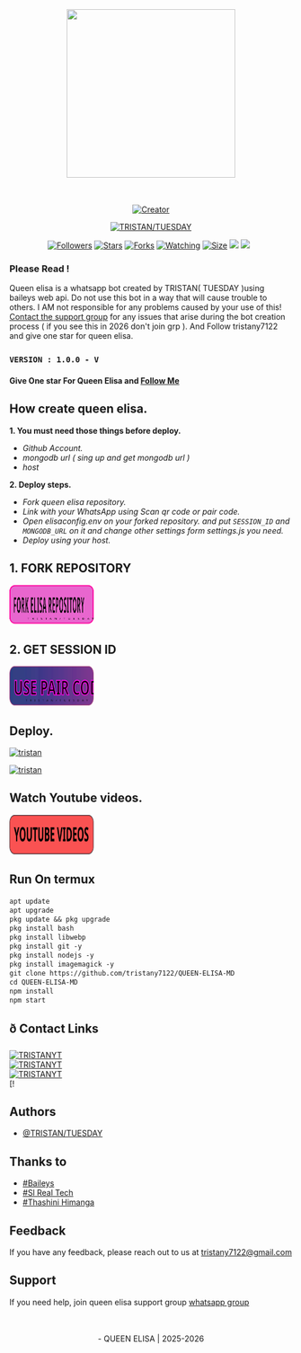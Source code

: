 <div class = "repo" align = "center">
 
<a href = "#">
<img src = "https://i.ibb.co/HLKnFPM4/shaban-md.jpg"  width="300" height="300">
</img>
 <p align="center">
  <a href="#"><img src="http://readme-typing-svg.herokuapp.com?color=ff00ab&center=true&vCenter=true&multiline=false&lines=QUEEN+ELISA+WHATSAPP+BOT" alt="">
</p>
    <p align="center">
<a href="#"><img title="Creator" src="https://img.shields.io/badge/Creator-TRISTAN-red.svg?style=for-the-badge&logo=github"></a>
     
<a href = ""><img alt="TRISTAN/TUESDAY" src="https://img.shields.io/youtube/channel/subscribers/UCjDKRYcwd5ZIpGICcVVL96Q" target="_blank" /></a>
</p>
<p align="center">
<a href="https://github.com/tristany7122/QUEEN-ELISA-MD?tab=followers"><img title="Followers" src="https://img.shields.io/github/followers/tristany7122?color=green&style=flat-square"></a>
<a href="https://github.com/tristany7122/QUEEN-ELISA-MD/stargazers/"><img title="Stars" src="https://img.shields.io/github/stars/tristany7122/QUEEN-ELISA-MD?color=white&style=flat-square"></a>
<a href="https://github.com/tristany7122/QUEEN-ELISA-MD/network/members"><img title="Forks" src="https://img.shields.io/github/forks/tristany7122/QUEEN-ELISA-MD?color=yellow&style=flat-square"></a>
<a href="https://github.com/tristany7122/QUEEN-ELISA-WA/watchers"><img title="Watching" src="https://img.shields.io/github/watchers/tristany7122/QUEEN-ELISA-MD?label=Watchers&color=red&style=flat-square"></a>
<a href="https://github.com/tristany7122/QUEEN-ELISA-MD"><img title="Size" src="https://img.shields.io/github/repo-size/tristany7122/QUEEN-ELISA-MD?style=flat-square&color=darkred"></a>
<a href="https://hits.seeyoufarm.com"><img src="https://hits.seeyoufarm.com/api/count/incr/badge.svg?url= https://github.com/tristany7122/QUEEN-ELISA-MD/hit-counter&count_bg=%2379C83D&title_bg=%23555555&icon=probot.svg&icon_color=%2304FF00&title=hits&edge_flat=false"/></a>
<a href="https://github.com/tristany7122/QUEEN-ELISA-MD/graphs/commit-activity"><img height="20" src="https://img.shields.io/badge/Maintained-No-red.svg"></a>&nbsp;&nbsp;
</p>
</a>
</div>

### Please Read !
Queen elisa is a whatsapp bot created by TRISTAN( TUESDAY )using baileys web api. Do not use this bot in a way that will cause trouble to others. 
I AM not responsible for any problems caused by your use of this!
[Contact the support group](https://t.me/queenelisasupport) for any issues that arise during the bot creation process ( if you see this in 2026 don't join grp ).
And Follow tristany7122 and give one star for queen elisa.
</br>
 ### `VERSION : 1.0.0 - V`
 

#### Give One star For Queen Elisa and [Follow Me](https://github.com/tristany7122/QUEEN-ELISA-MD) 

## How create queen elisa.
**1. You must need those things before deploy.**
 - _Github Account._
 - _mongodb url ( sing up and get mongodb url )_
 - _host_

**2. Deploy steps.**
 - _Fork queen elisa repository._
 - _Link with your WhatsApp using Scan qr code or pair code._
 - _Open elisaconfig.env on your forked repository. and put `SESSION_ID` and `MONGODB_URL` on it and change other settings form settings.js you need._
 - _Deploy using your host._
   </br>
## 1. FORK REPOSITORY
<a href = "https://github.com/tristany7122/QUEEN-ELISA-MD/fork"> <img src = "/repo-data/fork-elisa-repo-button.svg" width="150" height="70" > </a>
</br>

## 2. GET SESSION ID
<!--
<a href = "In process"> <img src = "/repo-data/elisa scan qr code.svg" width="150" height="70" > </a></br>
    OR   
    -->
<a href = "in progress"> <img src = "/repo-data/elisa pair code.svg" width="150" height="70" > </a>
</br>
 <!--
-->
## Deploy.
 [![tristan](https://img.shields.io/badge/elisa_deploy_on_heroku-430098?style=for-the-badge&logo=heroku&logoColor=white&buttcode=1n2i3m4a)](https://heroku.com/deploy?template=https://github.com/tristany7122/QUEEN-ELISA-MD)

[![tristan](https://img.shields.io/badge/elisa_deploy_on_render-000000?style=for-the-badge&logo=render&logoColor=white&buttcode=1n2i3m4a)](https://docs.render.com/free)

## Watch Youtube videos.
<a href = "#"> <img src = "/repo-data/yt videos button.svg" width="150" height="70" > </a>
</br>
 
## Run On termux
```
apt update
apt upgrade
pkg update && pkg upgrade
pkg install bash
pkg install libwebp
pkg install git -y
pkg install nodejs -y 
pkg install imagemagick -y
git clone https://github.com/tristany7122/QUEEN-ELISA-MD
cd QUEEN-ELISA-MD
npm install
npm start
```


## ð Contact Links
[![TRISTANYT](https://img.shields.io/badge/SUBSCRIBE%20ME-red?style=for-the-badge&logo=youtube&logoColor=white)](https://youtube.com/@tristany71/)</br>
[![TRISTANYT](https://img.shields.io/badge/FOLLOW%20TRISTAN%20ON%20WHATSAPP-green?style=for-the-badge&logo=whatsapp&logoColor=white)](https://chat.whatsapp.com/IMF1LrcOE828VlnFCSZTtH?mode=ems_copy_t)</br>
[![TRISTANYT](https://img.shields.io/badge/FOLLOW%20TUESDAY%20ON%20WHATSAPP-green?style=for-the-badge&logo=whatsapp&logoColor=white)](https://whatsapp.com/channel/0029VbBTHMoFi8xbR318gB2u)</br>
[!</br>
## Authors
- [@TRISTAN/TUESDAY](https://github.com/tristany7122/QUEEN-ELISA-MD)

## Thanks to
- [#Baileys](https://github.com/WhiskeySockets/Baileys)<br>
- [#Sl Real Tech](https://github.com/sl-real-tech)<br>
- [#Thashini Himanga](#)<br>

## Feedback
If you have any feedback, please reach out to us at tristany7122@gmail.com

## Support
If you need help, join queen elisa support group [whatsapp group](https://chat.whatsapp.com/IMF1LrcOE828VlnFCSZTtH?)
</br></br></br>
 <p align="center"> - QUEEN ELISA | 2025-2026 </p>

